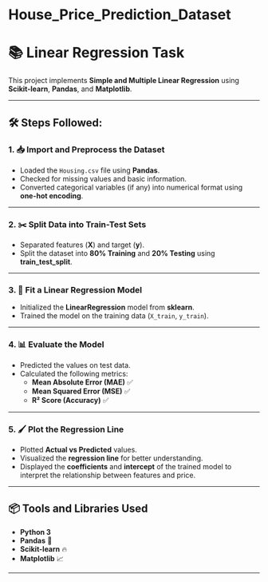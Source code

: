 # House_Price_Prediction_Dataset


# 📚 Linear Regression Task 

This project implements **Simple and Multiple Linear Regression** using **Scikit-learn**, **Pandas**, and **Matplotlib**.

---

## 🛠️ Steps Followed:

### 1. 📥 Import and Preprocess the Dataset
* Loaded the `Housing.csv` file using **Pandas**.
* Checked for missing values and basic information.
* Converted categorical variables (if any) into numerical format using **one-hot encoding**.

---

### 2. ✂️ Split Data into Train-Test Sets
* Separated features (**X**) and target (**y**).
* Split the dataset into **80% Training** and **20% Testing** using **train_test_split**.

---

### 3. 🤖 Fit a Linear Regression Model
* Initialized the **LinearRegression** model from **sklearn**.
* Trained the model on the training data (`X_train`, `y_train`).

---

### 4. 📊 Evaluate the Model
* Predicted the values on test data.
* Calculated the following metrics:
  - **Mean Absolute Error (MAE)** ✅
  - **Mean Squared Error (MSE)** ✅
  - **R² Score (Accuracy)** ✅

---

### 5. 🖌️ Plot the Regression Line
* Plotted **Actual vs Predicted** values.
* Visualized the **regression line** for better understanding.
* Displayed the **coefficients** and **intercept** of the trained model to interpret the relationship between features and price.

---

## 📦 Tools and Libraries Used
* **Python 3**
* **Pandas** 🐼
* **Scikit-learn** 🔥
* **Matplotlib** 📈

---


